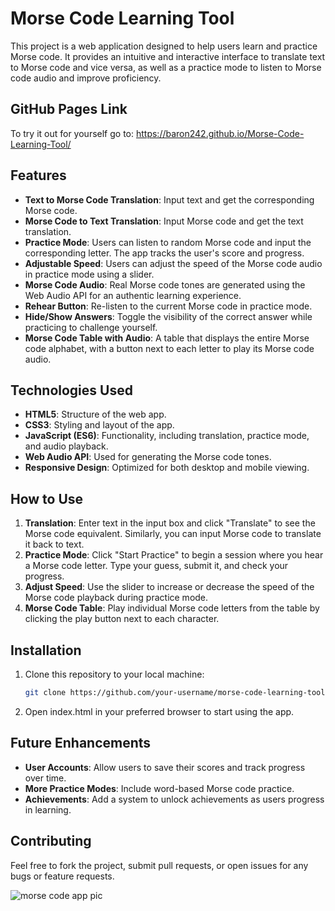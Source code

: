 # Morse Code Learning Tool

This project is a web application designed to help users learn and practice Morse code. It provides an intuitive and interactive interface to translate text to Morse code and vice versa, as well as a practice mode to listen to Morse code audio and improve proficiency.

## GitHub Pages Link

To try it out for yourself go to: https://baron242.github.io/Morse-Code-Learning-Tool/ 

## Features

- **Text to Morse Code Translation**: Input text and get the corresponding Morse code.
- **Morse Code to Text Translation**: Input Morse code and get the text translation.
- **Practice Mode**: Users can listen to random Morse code and input the corresponding letter. The app tracks the user's score and progress.
- **Adjustable Speed**: Users can adjust the speed of the Morse code audio in practice mode using a slider.
- **Morse Code Audio**: Real Morse code tones are generated using the Web Audio API for an authentic learning experience.
- **Rehear Button**: Re-listen to the current Morse code in practice mode.
- **Hide/Show Answers**: Toggle the visibility of the correct answer while practicing to challenge yourself.
- **Morse Code Table with Audio**: A table that displays the entire Morse code alphabet, with a button next to each letter to play its Morse code audio.

## Technologies Used

- **HTML5**: Structure of the web app.
- **CSS3**: Styling and layout of the app.
- **JavaScript (ES6)**: Functionality, including translation, practice mode, and audio playback.
- **Web Audio API**: Used for generating the Morse code tones.
- **Responsive Design**: Optimized for both desktop and mobile viewing.

## How to Use

1. **Translation**: Enter text in the input box and click "Translate" to see the Morse code equivalent. Similarly, you can input Morse code to translate it back to text.
2. **Practice Mode**: Click "Start Practice" to begin a session where you hear a Morse code letter. Type your guess, submit it, and check your progress.
3. **Adjust Speed**: Use the slider to increase or decrease the speed of the Morse code playback during practice mode.
4. **Morse Code Table**: Play individual Morse code letters from the table by clicking the play button next to each character.

## Installation

1. Clone this repository to your local machine:
   ```bash
   git clone https://github.com/your-username/morse-code-learning-tool.git
2. Open index.html in your preferred browser to start using the app.

## Future Enhancements
- **User Accounts**: Allow users to save their scores and track progress over time.
- **More Practice Modes**: Include word-based Morse code practice.
- **Achievements**: Add a system to unlock achievements as users progress in learning.

## Contributing
Feel free to fork the project, submit pull requests, or open issues for any bugs or feature requests.

![morse code app pic](https://github.com/user-attachments/assets/5698b3f7-3c2e-4ca3-bb1a-6fa89253cae3)
